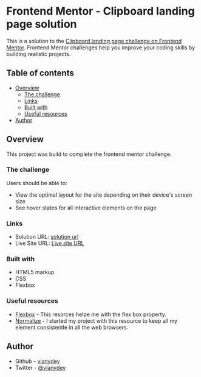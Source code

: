 # Frontend Mentor - Clipboard landing page solution

This is a solution to the [Clipboard landing page challenge on Frontend Mentor](https://www.frontendmentor.io/challenges/clipboard-landing-page-5cc9bccd6c4c91111378ecb9). Frontend Mentor challenges help you improve your coding skills by building realistic projects. 

## Table of contents

- [Overview](#overview)
  - [The challenge](#the-challenge)
  - [Links](#links)
  - [Built with](#built-with)
  - [Useful resources](#useful-resources)
- [Author](#author)


## Overview
This project was build to complete the frontend mentor challenge.

### The challenge

Users should be able to:

- View the optimal layout for the site depending on their device's screen size
- See hover states for all interactive elements on the page

### Links

- Solution URL: [solution url](https://github.com/vianydev/clipboard-landing-page)
- Live Site URL: [Live site URL](https://vianydev.github.io/clipboard-landing-page/)

### Built with

- HTML5 markup
- CSS
- Flexbox

### Useful resources

- [Flexbox](https://css-tricks.com/snippets/css/a-guide-to-flexbox/) - This resorces helpe me with the flex box property.
- [Normalize](https://necolas.github.io/normalize.css/) - I started my project with this resource to keep all my element consistentle in all the web browsers.

## Author

- Github - [vianydev](https://github.com/vianydev)
- Twitter - [@vianydev](https://www.twitter.com/vianydev)

